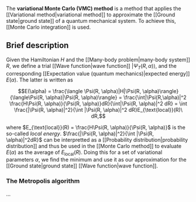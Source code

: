 The **variational Monte Carlo (VMC) method** is a method that applies the [[Variational method|variational method]] to approximate the [[Ground state|ground state]] of a quantum mechanical system. To achieve this, [[Monte Carlo integration]] is used.

## Brief description

Given the Hamiltonian $H$ and the [[Many-body problem|many-body system]] $R$, we define a trial [[Wave function|wave function]] $|\Psi_T(R, \alpha)\rangle$, and the corresponding [[Expectation value (quantum mechanics)|expected energy]] $E(\alpha)$. The latter is written as

$$E(\alpha) = \frac{\langle \Psi(R, \alpha)|H|\Psi(R, \alpha)\rangle}{\langle\Psi(R, \alpha)|\Psi(R, \alpha)\rangle} = \frac{\int|\Psi(R,\alpha)|^2 \frac{H\Psi(R, \alpha)}{\Psi(R, \alpha)}dR}{\int|\Psi(R, \alpha)|^2 dR} = \int \frac{|\Psi(R, \alpha)|^2}{\int |\Psi(R, \alpha)|^2 dR}E_{\text{local}}(R)\ dR,$$

where $E_{\text{local}}(R) = \frac{H\Psi(R, \alpha)}{\Psi(R, \alpha)}$ is the so-called *local energy*. $\frac{|\Psi(R, \alpha)|^2}{\int |\Psi(R, \alpha)|^2dR}$ can be interpretted as a [[Probability distribution|probability distribution]] and thus be used in the [[Monte Carlo method]] to evaluate $E(\alpha)$ as the average of $E_{\text{local}}(R)$. Doing this for a set of variational parameters $\alpha$, we find the minimum and use it as our approximation for the [[Ground state|ground state]] [[Wave function|wave function]].


### The Metropolis algorithm

...